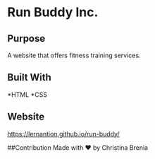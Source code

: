 # Run Buddy Inc.
## Purpose
A website that offers fitness training services.

## Built With
*HTML
*CSS

## Website
https://lernantion.github.io/run-buddy/

##Contribution 
Made with ❤️ by Christina Brenia
